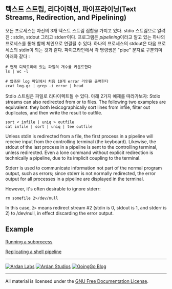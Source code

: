 ## 텍스트 스트림, 리다이렉션, 파이프라이닝(Text Streams, Redirection, and Pipelining)

모든 프로세스는 자신의 3개 텍스트 스트림 집합을 가지고 있다. stdio 스트림으로 알려진 : stdin, stdout 그리고 stderr이다. 프로그램은 *pipelining*이라고 알고 있는 하나의 프로세스를 통해 함께 체인으로 연결될 수 있다. 하나의 프로세스의 stdout은 다음 프로세스의 stdin이 되는 것과 같다. 파이프라인에서 각 명령쌍은 "pipe" 문자로 구분되며 아래와 같다 :

    # 현재 디렉토리에 있는 파일의 개수를 카운트한다
    ls | wc -l

    # 압축된 log 파일에서 처음 10개 error 라인을 출력한다
    zcat log.gz | grep -i error | head

Stdio 스트림은 파일로 리다이렉트될 수 있다. 아래 2가지 예제를 따라가보자: 
Stdio streams can also redirected from or to files. The following two examples
are equivalent: they both lexicographically sort lines from infile, filter out
duplicates, and then write the result to outfile.

    sort < infile | uniq > outfile
    cat infile | sort | uniq | tee outfile

Unless stdin is redirected from a file, the first process in a pipeline will
receive input from the controlling terminal (the keyboard). Likewise, the
stdout of the last process in a pipeline is sent to the controlling terminal,
unless redirected. Even a lone command without explicit redirection is
technically a pipeline, due to its implicit coupling to the terminal.

Stderr is used to communicate information not part of the normal program
output, such as errors; since stderr is not normally redirected, the error
output for all processes in a pipeline are displayed in the terminal.

However, it's often desirable to ignore stderr:

    rm somefile 2>/dev/null

In this case, `2>` means redirect stream #2 (stdin is 0, stdout is 1, and
stderr is 2) to /dev/null, in effect discarding the error output.

## Example

[Running a subprocess](example1/parent.go)

[Replicating a shell pipeline](example2/pipeline.go)

___
[![Ardan Labs](../../00-slides/images/ggt_logo.png)](http://www.ardanlabs.com)
[![Ardan Studios](../../00-slides/images/ardan_logo.png)](http://www.ardanstudios.com)
[![GoingGo Blog](../../00-slides/images/ggb_logo.png)](http://www.goinggo.net)
___
All material is licensed under the [GNU Free Documentation License](https://github.com/ArdanStudios/gotraining/blob/master/LICENSE).
